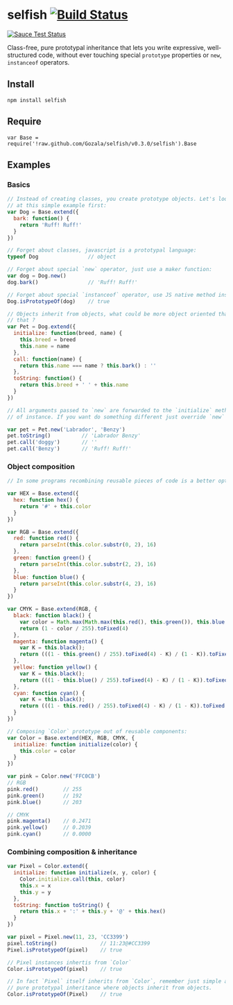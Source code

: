 # selfish [![Build Status](https://secure.travis-ci.org/Gozala/selfish.png)](http://travis-ci.org/Gozala/selfish) #

[![Sauce Test Status](https://saucelabs.com/browser-matrix/posva.svg)](https://saucelabs.com/u/posva)

Class-free, pure prototypal inheritance that lets you write expressive,
well-structured code, without ever touching special `prototype` properties
or `new`, `instanceof` operators.

## Install ##

    npm install selfish

## Require ##

    var Base = require('!raw.github.com/Gozala/selfish/v0.3.0/selfish').Base

## Examples ##

### Basics ###

```js
// Instead of creating classes, you create prototype objects. Let's look
// at this simple example first:
var Dog = Base.extend({
  bark: function() {
    return 'Ruff! Ruff!'
  }
})

// Forget about classes, javascript is a prototypal language:
typeof Dog                // object

// Forget about special `new` operator, just use a maker function:
var dog = Dog.new()
dog.bark()                // 'Ruff! Ruff!'

// Forget about special `instanceof` operator, use JS native method instead:
Dog.isPrototypeOf(dog)    // true

// Objects inherit from objects, what could be more object oriented than
// that ?
var Pet = Dog.extend({
  initialize: function(breed, name) {
    this.breed = breed
    this.name = name
  },
  call: function(name) {
    return this.name === name ? this.bark() : ''
  },
  toString: function() {
    return this.breed + ' ' + this.name
  }
})

// All arguments passed to `new` are forwarded to the `initialize` method
// of instance. If you want do something different just override `new` :)

var pet = Pet.new('Labrador', 'Benzy')
pet.toString()          // 'Labrador Benzy'
pet.call('doggy')       // ''
pet.call('Benzy')       // 'Ruff! Ruff!'
```


### Object composition ###

```js
// In some programs recombining reusable pieces of code is a better option:

var HEX = Base.extend({
  hex: function hex() {
    return '#' + this.color
  }
})

var RGB = Base.extend({
  red: function red() {
    return parseInt(this.color.substr(0, 2), 16)
  },
  green: function green() {
    return parseInt(this.color.substr(2, 2), 16)
  },
  blue: function blue() {
    return parseInt(this.color.substr(4, 2), 16)
  }
})

var CMYK = Base.extend(RGB, {
  black: function black() {
    var color = Math.max(Math.max(this.red(), this.green()), this.blue())
    return (1 - color / 255).toFixed(4)
  },
  magenta: function magenta() {
    var K = this.black();
    return (((1 - this.green() / 255).toFixed(4) - K) / (1 - K)).toFixed(4)
  },
  yellow: function yellow() {
    var K = this.black();
    return (((1 - this.blue() / 255).toFixed(4) - K) / (1 - K)).toFixed(4)
  },
  cyan: function cyan() {
    var K = this.black();
    return (((1 - this.red() / 255).toFixed(4) - K) / (1 - K)).toFixed(4)
  }
})

// Composing `Color` prototype out of reusable components:
var Color = Base.extend(HEX, RGB, CMYK, {
  initialize: function initialize(color) {
    this.color = color
  }
})

var pink = Color.new('FFC0CB')
// RGB
pink.red()        // 255
pink.green()      // 192
pink.blue()       // 203

// CMYK
pink.magenta()    // 0.2471
pink.yellow()     // 0.2039
pink.cyan()       // 0.0000
```

### Combining composition & inheritance ###

```js
var Pixel = Color.extend({
  initialize: function initialize(x, y, color) {
    Color.initialize.call(this, color)
    this.x = x
    this.y = y
  },
  toString: function toString() {
    return this.x + ':' + this.y + '@' + this.hex()
  }
})

var pixel = Pixel.new(11, 23, 'CC3399')
pixel.toString()              // 11:23@#CC3399
Pixel.isPrototypeOf(pixel)    // true

// Pixel instances inhertis from `Color`
Color.isPrototypeOf(pixel)    // true

// In fact `Pixel` itself inherits from `Color`, remember just simple and
// pure prototypal inheritance where objects inherit from objects.
Color.isPrototypeOf(Pixel)    // true
```
